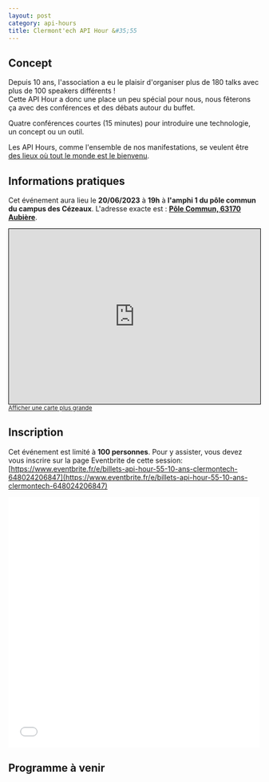 ```yaml
---
layout: post
category: api-hours
title: Clermont'ech API Hour &#35;55
---
```


## Concept

Depuis 10 ans, l'association a eu le plaisir d'organiser plus de 180 talks
avec plus de 100 speakers différents !  
Cette API Hour a donc une place un peu spécial pour nous, 
nous fêterons ça avec des conférences et des débats autour du buffet.


Quatre conférences courtes (15 minutes)
pour introduire une technologie, un concept ou un outil.

Les API Hours, comme l'ensemble de nos manifestations, se veulent être [des
lieux où tout le monde est le bienvenu](/code-of-conduct.html).

## Informations pratiques

Cet événement aura lieu le **20/06/2023** à **19h** à **l'amphi 1 du pôle commun du campus des Cézeaux**. L'adresse
exacte est : [**Pôle Commun, 63170 Aubière**](https://www.openstreetmap.org/search?query=Pole+Commun%2C+63170+Aubière).
<iframe width="100%" height="350" frameborder="0" scrolling="no" marginheight="0" marginwidth="0" src="https://www.openstreetmap.org/export/embed.html?bbox=3.0761638283729558%2C45.77768174169662%2C3.079704344272614%2C45.779335408377236&amp;layer=mapnik" style="border: 1px solid black"></iframe><br/><small><a href="https://www.openstreetmap.org/#map=19/45.77851/3.07793">Afficher une carte plus grande</a></small>
<br/>

## Inscription

Cet événement est limité à **100 personnes**.  Pour y assister, vous devez vous
inscrire sur la page Eventbrite de cette session: [https://www.eventbrite.fr/e/billets-api-hour-55-10-ans-clermontech-648024206847](https://www.eventbrite.fr/e/billets-api-hour-55-10-ans-clermontech-648024206847)

<iframe src="//eventbrite.fr/tickets-external?eid=648024206847&ref=etckt" frameborder="0" height="500" width="100%" vspace="0" hspace="0" marginheight="5" marginwidth="5" scrolling="auto" allowtransparency="true"></iframe>

<br/>

## Programme à venir
